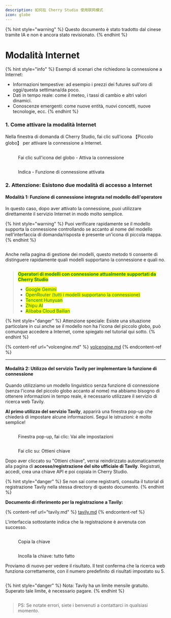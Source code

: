 ```yaml
---
description: 如何在 Cherry Studio 使用联网模式
icon: globe
---
```


{% hint style="warning" %}
Questo documento è stato tradotto dal cinese tramite IA e non è ancora stato revisionato.
{% endhint %}

# Modalità Internet

{% hint style="info" %}
Esempi di scenari che richiedono la connessione a Internet:

* Informazioni tempestive: ad esempio i prezzi dei futures sull'oro di oggi/questa settimana/da poco.
* Dati in tempo reale: come il meteo, i tassi di cambio e altri valori dinamici.
* Conoscenze emergenti: come nuove entità, nuovi concetti, nuove tecnologie, ecc.
{% endhint %}

### 1. Come attivare la modalità Internet

Nella finestra di domanda di Cherry Studio, fai clic sull'icona 【Piccolo globo】 per attivare la connessione a Internet.

<figure><img src="../.gitbook/assets/image (94).png" alt=""><figcaption><p>Fai clic sull'icona del globo - Attiva la connessione</p></figcaption></figure>

<figure><img src="../.gitbook/assets/image (96).png" alt=""><figcaption><p>Indica - Funzione di connessione attivata</p></figcaption></figure>

### 2. Attenzione: Esistono due modalità di accesso a Internet

#### Modalità 1: Funzione di connessione integrata nel modello dell'operatore

In questo caso, dopo aver attivato la connessione, puoi utilizzare direttamente il servizio Internet in modo molto semplice.

{% hint style="warning" %}
Puoi verificare rapidamente se il modello supporta la connessione controllando se accanto al nome del modello nell'interfaccia di domanda/risposta è presente un'icona di piccola mappa.
{% endhint %}

<figure><img src="../.gitbook/assets/image (100).png" alt=""><figcaption></figcaption></figure>

Anche nella pagina di gestione dei modelli, questo metodo ti consente di distinguere rapidamente quali modelli supportano la connessione e quali no.

<figure><img src="../.gitbook/assets/image (101).png" alt=""><figcaption></figcaption></figure>

> <mark style="color:green;">**Operatori di modelli con connessione attualmente supportati da Cherry Studio**</mark>
>
> * <mark style="color:green;">Google Gemini</mark>
> * <mark style="color:green;">OpenRouter (tutti i modelli supportano la connessione)</mark>
> * <mark style="color:green;">Tencent Hunyuan</mark>
> * <mark style="color:green;">Zhipu AI</mark>
> * <mark style="color:green;">Alibaba Cloud Bailian</mark>

{% hint style="danger" %}
Attenzione speciale:
Esiste una situazione particolare in cui anche se il modello non ha l'icona del piccolo globo, può comunque accedere a Internet, come spiegato nel tutorial qui sotto.
{% endhint %}

{% content-ref url="volcengine.md" %}
[volcengine.md](volcengine.md)
{% endcontent-ref %}

***

#### Modalità 2: Utilizzo del servizio Tavily per implementare la funzione di connessione

Quando utilizziamo un modello linguistico senza funzione di connessione (senza l'icona del piccolo globo accanto al nome) ma abbiamo bisogno di ottenere informazioni in tempo reale, è necessario utilizzare il servizio di ricerca web Tavily.

**Al primo utilizzo del servizio Tavily**, apparirà una finestra pop-up che chiederà di impostare alcune informazioni. Segui le istruzioni: è molto semplice!

<figure><img src="../.gitbook/assets/image (102).png" alt=""><figcaption><p>Finestra pop-up, fai clic: Vai alle impostazioni</p></figcaption></figure>

<figure><img src="../.gitbook/assets/image (104).png" alt=""><figcaption><p>Fai clic su: Ottieni chiave</p></figcaption></figure>

Dopo aver cliccato su "Ottieni chiave", verrai reindirizzato automaticamente alla pagina di **accesso/registrazione del sito ufficiale di Tavily**. Registrati, accedi, crea una chiave API e poi copiala in Cherry Studio.

{% hint style="danger" %}
Se non sai come registrarti, consulta il tutorial di registrazione Tavily nella stessa directory di questo documento.
{% endhint %}

**Documento di riferimento per la registrazione a Tavily:**

{% content-ref url="tavily.md" %}
[tavily.md](tavily.md)
{% endcontent-ref %}

L'interfaccia sottostante indica che la registrazione è avvenuta con successo.

<figure><img src="../.gitbook/assets/image (105).png" alt=""><figcaption><p>Copia la chiave</p></figcaption></figure>

<figure><img src="../.gitbook/assets/image (108).png" alt=""><figcaption><p>Incolla la chiave: tutto fatto</p></figcaption></figure>

Proviamo di nuovo per vedere il risultato. Il test conferma che la ricerca web funziona correttamente, con il numero predefinito di risultati impostato su 5.

<figure><img src="../.gitbook/assets/image (107).png" alt=""><figcaption></figcaption></figure>

{% hint style="danger" %}
Nota: Tavily ha un limite mensile gratuito. Superato tale limite, è necessario pagare.
{% endhint %}

<figure><img src="../.gitbook/assets/image (106).png" alt=""><figcaption></figcaption></figure>

> PS: Se notate errori, siete i benvenuti a contattarci in qualsiasi momento.
